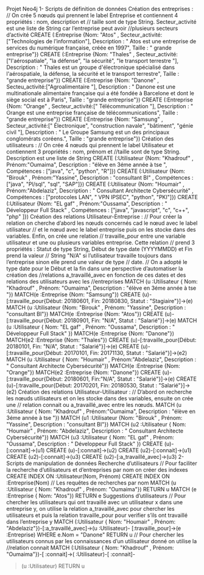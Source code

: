 Projet Neo4j
1- Scripts de définition de données
Création des entreprises :
// On crée 5 nœuds qui prennent le label Entreprise et contiennent 4 propriétés : nom, description et
// taille sont de type String. Secteur_activité est une liste de String car l’entreprise peut avoir
//plusieurs secteurs d’activité
CREATE (:Entreprise {Nom: "Atos" , Secteur_activité:["Technologies de l’information"], Description
: " Atos est une entreprise de services du numérique française, créée en 1997", Taille : " grande
entreprise"})
CREATE (:Entreprise {Nom: "Thales" , Secteur_activité:["l'aérospatiale", "la défense", "la sécurité",
"le transport terrestre "], Description : " Thales est un groupe d'électronique spécialisé dans
l'aérospatiale, la défense, la sécurité et le transport terrestre", Taille : "grande entreprise"})
CREATE (:Entreprise {Nom: "Danone" , Secteu_activité:["Agroalimentaire "], Description : " Danone
est une multinationale alimentaire française qui a été fondée à Barcelone et dont le siège social est à
Paris", Taille : "grande entreprise"})
CREATE (:Entreprise {Nom: "Orange" , Secteur_activité:[" Télécommunication "], Description : "
Orange est une entreprise française de télécommunications", Taille : "grande entreprise"})
CREATE (:Entreprise {Nom: "Samsung" , Secteur_activité:[" Électronique", "construction navale",
"bâtiment", "génie civil "], Description : " Le Groupe Samsung est un des principaux conglomérats
coréens.", Taille : "grande entreprise"})
Création des utilisateurs :
// On crée 4 nœuds qui prennent le label Utilisateur et contiennent 3 propriétés : nom, prénom et
//taille sont de type String. Description est une liste de String
CREATE (:Utilisateur {Nom: "Khadrouf" , Prénom:"Oumaima", Description : "élève en 3éme année à
tse ", Compétences : ["java", "c", "python", "R"]})
CREATE (:Utilisateur {Nom: "Birouk" , Prénom:"Yassine", Description : "consultant BI" ,
Compétences : ["java", "Pl/sql", "sql", "SAP"]})
CREATE (:Utilisateur {Nom: "Houmair" , Prénom:"Abdelaziz", Description : " Consultant Architecte
Cybersécurité" , Compétences : ["protocoles LAN", " VPN IPSEC", "python", "PKI"]})
CREATE (:Utilisateur {Nom: "EL gaf" , Prénom:"Oussama", Description : " Développeur Full Stack"
, Compétences : ["java", "javascript", "c", "c++", "php" ]}) 
Création des relations Utilisateur-Entreprise :
// Pour créer la relation on cherche d’abord les nœuds concernés cad le nœud avec le label utilisateur
// et le nœud avec le label entreprise puis on les stocke dans des variables. Enfin, on crée une relation
// travaille_pour entre une variable utilisateur et une ou plusieurs variables entreprise. Cette relation
// prend 3 propriétés : Statut de type String, Début de type date (YYYYMMDD) et Fin prend la valeur
// String "N/A" si l’utilisateur travaille toujours dans l’entreprise sinon elle prend une valeur de type
// date.
// On a adopté le type date pour le Début et la fin dans une perspective d’automatiser la création des
//relations a_travaillé_avec en fonction de ces dates et des relations des utilisateurs avec les
//entreprises
MATCH (u :Utilisateur { Nom: "Khadrouf" , Prénom: "Oumaima", Description : "élève en 3éme année
à tse "})
MATCH(e :Entreprise {Nom: "Samsung"})
CREATE (u)-[:travaille_pour{Début: 20180601, Fin: 20180830, Statut : "Stagiaire"}]->(e)
MATCH (u :Utilisateur {Nom: "Birouk" , Prénom: "Yassine", Description : "consultant BI"})
MATCH(e :Entreprise {Nom: "Atos"})
CREATE (u)-[:travaille_pour{Début: 20180901, Fin: "N/A", Statut : "Salarié"}]->(e)
MATCH (u :Utilisateur { Nom: "EL gaf" , Prénom: "Oussama", Description : " Développeur Full Stack" })
MATCH(e :Entreprise {Nom: "Danone"})
MATCH(e2 :Entreprise {Nom: "Thales"})
CREATE (u)-[:travaille_pour{Début: 20180101, Fin: "N/A", Statut : "Salarié"}]->(e)
CREATE (u)-[:travaille_pour{Début: 20170101, Fin: 20171130, Statut : "Salarié"}]->(e2)
MATCH (u :Utilisateur { Nom: "Houmair" , Prénom:"Abdelaziz", Description : " Consultant Architecte
Cybersécurité"})
MATCH(e :Entreprise {Nom: "Orange"})
MATCH(e2 :Entreprise {Nom: "Danone"})
CREATE (u)-[:travaille_pour{Début: 20180601, Fin:"N/A", Statut : "Salarié"}]->(e)
CREATE (u)-[:travaille_pour{Début: 20170201, Fin: 20180530, Statut : "Salarié"}]->(e2)
Création des relations Utilisateur-Utilisateur :
// D’abord on recherche les nœuds utilisateurs et on les stocke dans des variables, ensuite on crée une
// relation connait ou a_travaillé_avec entre les nœuds. 
MATCH (u :Utilisateur { Nom: "Khadrouf" , Prénom:"Oumaima", Description : "élève en 3éme année à
tse "})
MATCH (u1 :Utilisateur {Nom: "Birouk" , Prénom: "Yassine", Description : "consultant BI"})
MATCH (u2 :Utilisateur { Nom: "Houmair" , Prénom: "Abdelaziz", Description : " Consultant Architecte
Cybersécurité"})
MATCH (u3 :Utilisateur { Nom: "EL gaf" , Prénom: "Oussama", Description : " Développeur Full Stack"
})
CREATE (u)-[:connait]->(u1)
CREATE (u)-[:connait]->(u2)
CREATE (u2)-[:connait]->(u1)
CREATE (u2)-[:connait]->(u3)
CREATE (u2)-[:a_travaillé_avec]->(u3)
2- Scripts de manipulation de données
Recherche d’utilisateurs
// Pour faciliter la recherche d’utilisateurs et d’entreprises par nom on créer des indexes
CREATE INDEX ON :Utilisateur(Nom, Prénom)
CREATE INDEX ON :Entreprise(Nom)
// Les requêtes de recherches par nom
MATCH (u :Utilisateur { Nom: "Khadrouf" , Prénom: "Oumaima"}) RETURN u
MATCH (e :Entreprise { Nom: "Atos"}) RETURN e
Suggestions d’utilisateurs
// Pour chercher les utilisateurs qui ont travaillé avec un utilisateur x dans une entreprise y, on utilise
la relation a_travaillé_avec pour chercher les utilisateurs et puis la relation travaille_pour pour verifier
s’ils ont travaillé dans l’entreprise y
MATCH (:Utilisateur { Nom: "Houmair" , Prénom: "Abdelaziz"})-[:a_travaillé_avec]->(u :Utilisateur)-
[:travaille_pour]->(e :Entreprise) WHERE e.Nom = "Danone" RETURN u
// Pour chercher les utilisateurs connus par les connaissances d’un utilisateur donné on utilise la
//relation connait
MATCH (:Utilisateur { Nom: "Khadrouf" , Prénom: "Oumaima"})-[ :connait]->( :Utilisateur)-[ :connait]-
>(u :Utilisateur) RETURN u 
